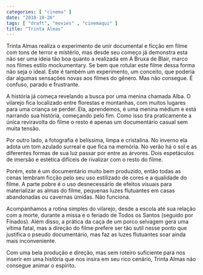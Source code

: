 ```yaml
---
categories: [ "cinema" ]
date: "2018-10-26"
tags: [ "draft", "movies" , "cinemaqui" ]
title: "Trinta Almas"
---
```

Trinta Almas realiza o experimento de unir documental e ficção em
filme com tons de terror e mistério, mas desde seu começo já demonstra
esta não ser uma ideia tão boa quanto a realizada em A Bruxa de Blair,
marco nos filmes estilo mockumentary. Se bem que rotular este filme dessa
forma não seja o ideal. Este é também um experimento, um conceito,
que poderia dar algumas sensações novas aos filmes do gênero. Mas
não consegue. É confuso, parado e frustrante.

A história já começa revelando a busca por uma menina chamada Alba. O
vilarejo fica localizado entre florestas e montanhas, com muitos
lugares para uma criança se perder. Ela, aprendemos, é uma menina
médium e está narrando sua história, começando pelo fim. Como isso
tira praticamente a única reviravolta do filme o resto é apenas um
documentário casual sem muita tensão.

Por outro lado, a fotografia é belíssima, limpa e cristalina. No inverno
ela adota um tom azulado surreal e que fica na memória. No verão há o
sol e as diferentes formas de sua luz passar por entre as árvores. Dois
espetáculos de imersão e estética difíceis de rivalizar com o resto
do filme.

Porém, este é um documentário muito bem produzido, então todas as
cenas lembram ficção pelo seu uso estilizado de cores e a qualidade do
filme. A parte pobre é o uso desnecessário de efeitos visuais para
materializar as almas do filme, pequenas luzes flutuantes em casas
abandonadas ou cavernas úmidas. Não funciona.

Acompanhamos a rotina simples do vilarejo, desde a escola até sua
relação com a morte, durante a missa e o feriado de Todos os Santos
(seguido por Finados). Além disso, a prática da caça de um porco
selvagem gera uma vítima fatal, mas a direção do filme prefere ser
tão sutil nesse ponto que justifica o pseudo documentário, mas faz as
luzes flutuantes soar ainda mais inconveniente.

Com uma bela produção e direção, mas sem roteiro suficiente para
nos inserir em uma história que nos insira em seu rico cenário, Trinta
Almas não consegue animar o espírito.
